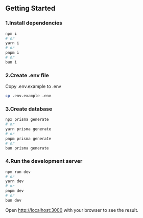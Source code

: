 ## Getting Started

### 1.Install dependencies

```bash
npm i
# or
yarn i
# or
pnpm i
# or
bun i
```

### 2.Create .env file

Copy .env.example to .env

```bash
cp .env.example .env
```

### 3.Create database

```bash
npx prisma generate
# or
yarn prisma generate
# or
pnpm prisma generate
# or
bun prisma generate
```

### 4.Run the development server

```bash
npm run dev
# or
yarn dev
# or
pnpm dev
# or
bun dev
```

Open [http://localhost:3000](http://localhost:3000) with your browser to see the result.

